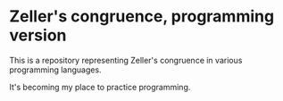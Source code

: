 # Zeller's congruence, programming version

This is a repository representing Zeller's congruence in various programming languages.

It's becoming my place to practice programming.
